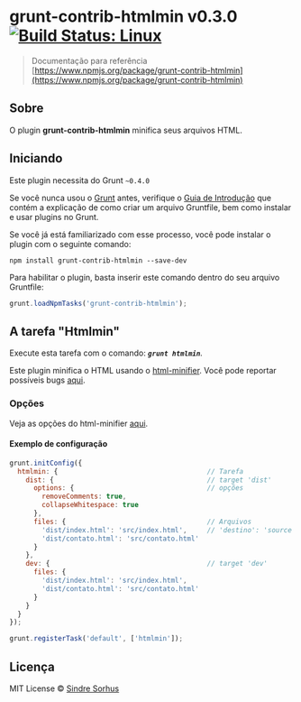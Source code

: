# grunt-contrib-htmlmin v0.3.0 [![Build Status: Linux](https://travis-ci.org/gruntjs/grunt-contrib-htmlmin.png?branch=master)](https://travis-ci.org/gruntjs/grunt-contrib-htmlmin)

> Documentação para referência [https://www.npmjs.org/package/grunt-contrib-htmlmin](https://www.npmjs.org/package/grunt-contrib-htmlmin)

## Sobre
O plugin **grunt-contrib-htmlmin** minifica seus arquivos HTML.

## Iniciando
Este plugin necessita do Grunt `~0.4.0`

Se você nunca usou o [Grunt](http://gruntjs.com) antes, verifique o [Guia de Introdução](https://github.com/gruntbrasil/grunt-docs/blob/pt-br/Getting-started.md) que contém a explicação de como criar um arquivo Gruntfile, bem como instalar e usar plugins no Grunt.

Se você já está familiarizado com esse processo, você pode instalar o plugin com o seguinte comando:

```shell
npm install grunt-contrib-htmlmin --save-dev
```
Para habilitar o plugin, basta inserir este comando dentro do seu arquivo Gruntfile:
```js
grunt.loadNpmTasks('grunt-contrib-htmlmin');
```


## A tarefa "Htmlmin"
Execute esta tarefa com o comando: _**`grunt htmlmin`**._

Este plugin minifica o HTML usando o [html-minifier](https://github.com/kangax/html-minifier). Você pode reportar possíveis bugs [aqui](https://github.com/kangax/html-minifier/issues/new).

### Opções

Veja as opções do html-minifier [aqui](https://github.com/kangax/html-minifier#options-quick-reference).

#### Exemplo de configuração

```javascript
grunt.initConfig({
  htmlmin: {                                     // Tarefa
    dist: {                                      // target 'dist'
      options: {                                 // opções
        removeComments: true,
        collapseWhitespace: true
      },
      files: {                                   // Arquivos
        'dist/index.html': 'src/index.html',     // 'destino': 'source'
        'dist/contato.html': 'src/contato.html'
      }
    },
    dev: {                                       // target 'dev'
      files: {
        'dist/index.html': 'src/index.html',
        'dist/contato.html': 'src/contato.html'
      }
    }
  }
});

grunt.registerTask('default', ['htmlmin']);
```
## Licença

MIT License © [Sindre Sorhus](https://github.com/gruntjs/grunt-contrib-htmlmin/blob/master/LICENSE-MIT)